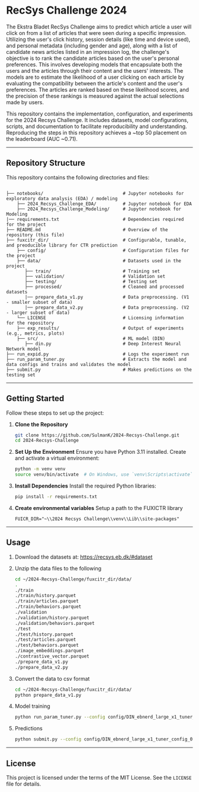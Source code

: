 # RecSys Challenge 2024
The Ekstra Bladet RecSys Challenge aims to predict which article a user will click on from a list of articles that were seen during a specific impression. Utilizing the user's click history, session details (like time and device used), and personal metadata (including gender and age), along with a list of candidate news articles listed in an impression log, the challenge's objective is to rank the candidate articles based on the user's personal preferences. This involves developing models that encapsulate both the users and the articles through their content and the users' interests. The models are to estimate the likelihood of a user clicking on each article by evaluating the compatibility between the article's content and the user's preferences. The articles are ranked based on these likelihood scores, and the precision of these rankings is measured against the actual selections made by users. 

This repository contains the implementation, configuration, and experiments for the 2024 Recsys Challenge. It includes datasets, model configurations, scripts, and documentation to facilitate reproducibility and understanding. Reproducing the steps in this repository achieves a ~top 50 placement on the leaderboard (AUC ~0.71).

---

## Repository Structure

This repository contains the following directories and files:

```plaintext

├── notebooks/                              # Jupyter notebooks for exploratory data analysis (EDA) / modeling
    ├── 2024_Recsys_Challenge_EDA/          # Jupyter notebook for EDA
    ├── 2024_Recsys_Challenge_Modeling/     # Jupyter notebook for Modeling
|── requirements.txt                        # Dependencies required for the project
├── README.md                               # Overview of the repository (this file)
├── fuxcitr_dir/                            # Configurable, tunable, and preoducible library for CTR prediction
    ├── config/                             # Configuration files for the project
    ├── data/                               # Datasets used in the project
       ├── train/                           # Training set
       ├── validation/                      # Validation set
       ├── testing/                         # Testing set
       ├── processed/                       # Cleaned and processed datasets
       |── prepare_data_v1.py               # Data preprocessing. (V1 - smaller subset of data)
       |── prepare_data_v2.py               # Data preprocessing. (V2 - larger subset of data)
    └── LICENSE                             # Licensing information for the repository
    ├── exp_results/                        # Output of experiments (e.g., metrics, plots)
    ├── src/                                # ML model (DIN)
       ├── din.py                           # Deep Interest Neural Network model
├── run_expid.py                            # Logs the experiment run
├── run_param_tuner.py                      # Extracts the model and data configs and trains and validates the model
├── submit.py                               # Makes predictions on the testing set
```

---

## Getting Started

Follow these steps to set up the project:

1. **Clone the Repository**
   ```bash
   git clone https://github.com/SulmanK/2024-Recsys-Challenge.git
   cd 2024-Recsys-Challenge
   ```

2. **Set Up the Environment**
   Ensure you have Python 3.11 installed. Create and activate a virtual environment:
   ```bash
   python -m venv venv
   source venv/bin/activate  # On Windows, use `venv\Scripts\activate`
   ```

3. **Install Dependencies**
   Install the required Python libraries:
   ```bash
   pip install -r requirements.txt
   ```
4. **Create environmental variables**
   Setup a path to the FUXICTR library
   ```
   FUICR_DIR="~\\2024 Recsys Challenge\\venv\\Lib\\site-packages"
   ```

---

## Usage

1. Download the datasets at: https://recsys.eb.dk/#dataset

2. Unzip the data files to the following

    ```bash
    cd ~/2024-Recsys-Challenge/fuxcitr_dir/data/
    .
    ./train
    ./train/history.parquet
    ./train/articles.parquet
    ./train/behaviors.parquet
    ./validation
    ./validation/history.parquet
    ./validation/behaviors.parquet
    ./test
    ./test/history.parquet
    ./test/articles.parquet
    ./test/behaviors.parquet
    ./image_embeddings.parquet
    ./contrastive_vector.parquet
    ./prepare_data_v1.py
    ./prepare_data_v2.py
    ```

3. Convert the data to csv format

    ```bash
    cd ~/2024-Recsys-Challenge/fuxcitr_dir/data/
    python prepare_data_v1.py
    ```
4. Model training
    ```bash
    python run_param_tuner.py --config config/DIN_ebnerd_large_x1_tuner_config_01.yaml --gpu 0
    ```
5. Predictions
    ```bash
    python submit.py --config config/DIN_ebnerd_large_x1_tuner_config_01 --expid DIN_ebnerd_large_x1_001_1860e41e --gpu 1
    ```

---

## License

This project is licensed under the terms of the MIT License. See the `LICENSE` file for details.

